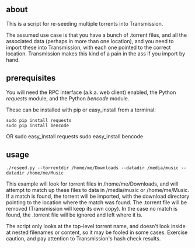 about
-----

This is a script for re-seeding multiple torrents into Transmission.

The assumed use case is that you have a bunch of .torrent files, and
all the associated data (perhaps in more than one location), and you
need to import these into Transmission, with each one pointed to the
correct location.  Transmission makes this kind of a pain in the ass if
you import by hand.

prerequisites
-------------

You will need the RPC interface (a.k.a. web client) enabled, the
Python *requests* module, and the Python *bencode* module.

These can be installed with pip or easy\_install from a terminal:

    sudo pip install requests
    sudo pip install bencode
OR
    sudo easy_install requests
    sudo easy_install bencode

usage
-----

    ./reseed.py --torrentdir /home/me/Downloads --datadir /media/music --datadir /home/me/Music

This example will look for torrent files in /home/me/Downloads, and
will attempt to match up these files to data in /media/music or
/home/me/Music.  If a match is found, the torrent will be imported,
with the download directory pointing to the location where the match
was found.  The .torrent file will be removed (Transmission will keep
its own copy).  In the case no match is found, the .torrent file will
be ignored and left where it is.

The script only looks at the top-level torrent name, and doesn't look
inside at nested filenames or content, so it may be fooled in some
cases.  Exercise caution, and pay attention to Transmission's hash
check results.
